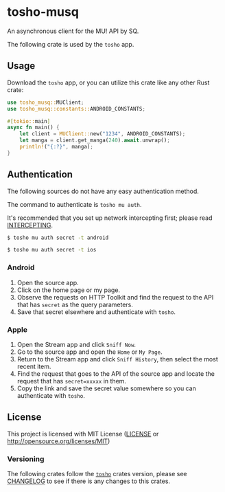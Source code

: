 # tosho-musq

An asynchronous client for the MU! API by SQ.

The following crate is used by the `tosho` app.

## Usage

Download the `tosho` app, or you can utilize this crate like any other Rust crate:

```rust
use tosho_musq::MUClient;
use tosho_musq::constants::ANDROID_CONSTANTS;

#[tokio::main]
async fn main() {
    let client = MUClient::new("1234", ANDROID_CONSTANTS);
    let manga = client.get_manga(240).await.unwrap();
    println!("{:?}", manga);
}
```

## Authentication

The following sources do not have any easy authentication method.

The command to authenticate is `tosho mu auth`.

It's recommended that you set up network intercepting first; please read [INTERCEPTING](https://github.com/noaione/tosho-mango/blob/master/INTERCEPTING.md).

```bash
$ tosho mu auth secret -t android
```

```bash
$ tosho mu auth secret -t ios
```

### Android

1. Open the source app.
2. Click on the home page or my page.
3. Observe the requests on HTTP Toolkit and find the request to the API that has `secret` as the query parameters.
4. Save that secret elsewhere and authenticate with `tosho`.

### Apple

1. Open the Stream app and click `Sniff Now`.
2. Go to the source app and open the `Home` or `My Page`.
3. Return to the Stream app and click `Sniff History`, then select the most recent item.
4. Find the request that goes to the API of the source app and locate the request that has `secret=xxxxx` in them.
5. Copy the link and save the secret value somewhere so you can authenticate with `tosho`.

## License

This project is licensed with MIT License ([LICENSE](https://github.com/noaione/tosho-mango/blob/master/LICENSE) or http://opensource.org/licenses/MIT)

### Versioning

The following crates follow the [`tosho`](https://crates.io/crates/tosho) crates version, please see [CHANGELOG](https://github.com/noaione/tosho-mango/blob/master/CHANGELOG.md) to see if there is any changes to this crates.
